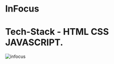 # InFocus
# Tech-Stack - HTML CSS JAVASCRIPT.
![infocus](https://user-images.githubusercontent.com/108972498/198901530-817841b9-401d-4d33-a1f7-9457eeed544a.png)

